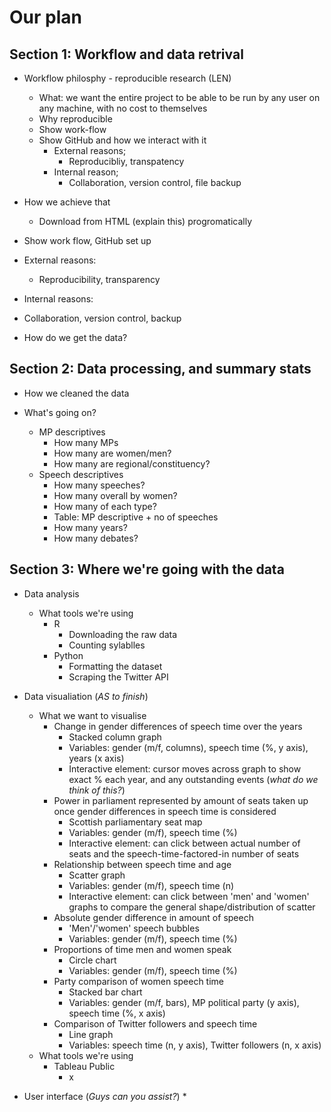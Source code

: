 # Our plan 

## Section 1: Workflow and data retrival

* Workflow philosphy - reproducible research (LEN)
  * What: we want the entire project to be able to be run by any user on any machine, with no cost to themselves
  * Why reproducible 
  * Show work-flow 
  * Show GitHub and how we interact with it 
    * External reasons; 
      * Reproducibliy, transpatency
    * Internal reason; 
      * Collaboration, version control, file backup
 
 * How we achieve that 
   * Download from HTML (explain this) progromatically

 * Show work flow, GitHub set up 
 * External reasons: 
   *  Reproducibility, transparency
 * Internal reasons:
 * Collaboration, version control, backup


* How do we get the data? 


## Section 2: Data processing, and summary stats 

* How we cleaned the data 

* What's going on? 
  * MP descriptives 
    * How many MPs 
    * How many are women/men? 
    * How many are regional/constituency?
  * Speech descriptives 
    * How many speeches? 
    * How many overall by women? 
    * How many of each type? 
    * Table: MP descriptive + no of speeches 
    * How many years?
    * How many debates?


## Section 3: Where we're going with the data 

* Data analysis
  * What tools we're using
    * R
      * Downloading the raw data
      * Counting sylablles
    * Python
      * Formatting the dataset
      * Scraping the Twitter API 
  
* Data visualiation (_AS to finish_)
  * What we want to visualise
    * Change in gender differences of speech time over the years
      * Stacked column graph
      * Variables: gender (m/f, columns), speech time (%, y axis), years (x axis)
      * Interactive element: cursor moves across graph to show exact % each year, and any outstanding events (_what do we think of this?_)
    * Power in parliament represented by amount of seats taken up once gender differences in speech time is considered
      * Scottish parliamentary seat map
      * Variables: gender (m/f), speech time (%)
      * Interactive element: can click between actual number of seats and the speech-time-factored-in number of seats
    * Relationship between speech time and age
      * Scatter graph
      * Variables: gender (m/f), speech time (n)
      * Interactive element: can click between 'men' and 'women' graphs to compare the general shape/distribution of scatter
    * Absolute gender difference in amount of speech
      * 'Men'/'women' speech bubbles
      * Variables: gender (m/f), speech time (%)
    * Proportions of time men and women speak
      * Circle chart
      * Variables: gender (m/f), speech time (%)
    * Party comparison of women speech time
      * Stacked bar chart
      * Variables: gender (m/f, bars), MP political party (y axis), speech time (%, x axis)
    * Comparison of Twitter followers and speech time
      * Line graph
      * Variables: speech time (n, y axis), Twitter followers (n, x axis)
  * What tools we're using
    * Tableau Public
      * x


* User interface (_Guys can you assist?_)
  *
    
